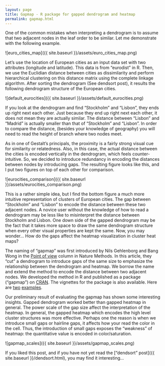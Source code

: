 ```yaml
---
layout: page
title: Gapmap - R package for gapped dendrogram and heatmap
permalink: gapmap.html
---
```

One of the common mistakes when interpreting a dendrogram is to assume that two adjacent nodes in the leaf order to be similar. Let me demonstrate with the following example.

![euro_cities_map]({{ site.baseurl }}/assets/euro_cities_map.png)

Let’s use the location of European cities as an input data set with two attributes (longitude and latitude). This data is from “eurodist” in R. Then, we use the Euclidian distance between cities as dissimilarity and perform hierarchical clustering on this distance matrix using the complete linkage algorithm. After sorting the dendrogram (See dendsort post), it results the following dendrogram structure of the European cities.

![default_eurocities]({{ site.baseurl }}/assets/default_eurocities.png)

If you look at the dendrogram and find “Stockholm” and “Lisbon”, they ends up right next each other. Just because they end up right next each other, it does not mean they are actually similar. The distance between “Lisbon” and “Madrid” is actually smaller than that of “Stockholm” and “Lisbon”. In order to compare the distance, (besides your knowledge of geography) you will need to read the height of branch where two nodes meet.

As in one of Gestalt’s principals, the proximity is a fairly strong visual cue for similarity or relatedness. Also, in this case, the actual distance between the cities is encoded vertically in the dendrogram, which feels counter-intuitive. So, we decided to introduce  redundancy in encoding the distances between nodes by introducing gaps. The resulting figure looks like this, and I put two figures on top of each other for comparison.

![eurocities_comparison]({{ site.baseurl }}/assets/eurocities_comparison.png)

This is a rather simple idea, but I find the bottom figure a much more intuitive representation of clusters of European cities. The gap between “Stockholm” and “Lisbon” to encode the distance between these two adjacent nodes. A novice user without the knowledge of how to read a dendrogram may be less like to misinterpret the distance between Stockholm and Lisbon. One down side of the gapped dendrogram may be the fact that it takes more space to draw the same dendrogram structure when every other visual properties are kept the same. Now, you may wonder...  How do the gaps affect the heatmap visualization in cluster heat maps?

The naming of “gapmap” was first introduced by Nils Gehlenborg and Bang Wong in the [Point of view](http://www.nature.com/nmeth/journal/v9/n3/full/nmeth.1902.html) column in Nature Methods. In this article, they “cut” a dendrogram to introduce gaps of the same size to emphasize the relationship between the dendrogram and heatmap. We borrow the name and extend the method to encode the distance between two adjacent nodes. We developed the method in R and published as a package (“gapmap”) on [CRAN](http://cran.r-project.org/web/packages/gapmap/index.html). The vignettes for the package is also available. Here are [two](http://cran.r-project.org/web/packages/gapmap/vignettes/simple_example.html) [examples](http://cran.r-project.org/web/packages/gapmap/vignettes/tcga_example.html).

Our preliminary result of evaluating the gapmap has shown some interesting insights.
Gapped dendrogram worked better than gapped heatmap in general. The power scale of the gap size affect the interpretation of the heatmap. In general, the gapped heatmap which encodes the high level cluster structures was more effective. Perhaps one the reason is when we introduce small gaps or hairline gaps, it affects how your read the color in the cell. Thus, the introduction of small gaps exposes the “weakness” of heatmap: the quantitative value is encoded in color/saturation.

![gapmap_scales]({{ site.baseurl }}/assets/gapmap_scales.png)

If you liked this post, and if you have not yet read the [“dendsort” post]({{ site.baseurl }}/dendsort.html), you may find it interesting…

